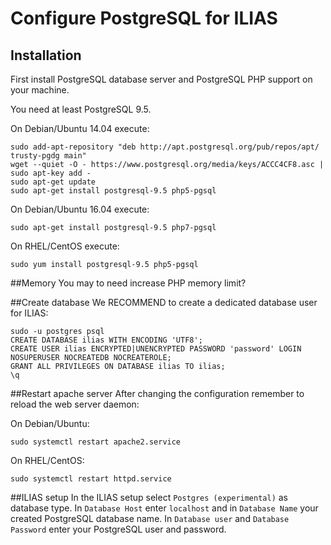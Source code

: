 # Configure PostgreSQL for ILIAS
## Installation
First install PostgreSQL database server and PostgreSQL PHP support on your machine.

You need at least PostgreSQL 9.5.

On Debian/Ubuntu 14.04 execute:
```
sudo add-apt-repository "deb http://apt.postgresql.org/pub/repos/apt/ trusty-pgdg main"
wget --quiet -O - https://www.postgresql.org/media/keys/ACCC4CF8.asc | sudo apt-key add -
sudo apt-get update
sudo apt-get install postgresql-9.5 php5-pgsql
```

On Debian/Ubuntu 16.04 execute:
```
sudo apt-get install postgresql-9.5 php7-pgsql
```

On RHEL/CentOS execute:
```
sudo yum install postgresql-9.5 php5-pgsql
```

##Memory
You may to need increase PHP memory limit?

##Create database
We RECOMMEND to create a dedicated database user for ILIAS:

```
sudo -u postgres psql
CREATE DATABASE ilias WITH ENCODING 'UTF8';
CREATE USER ilias ENCRYPTED|UNENCRYPTED PASSWORD 'password' LOGIN NOSUPERUSER NOCREATEDB NOCREATEROLE;
GRANT ALL PRIVILEGES ON DATABASE ilias TO ilias;
\q
```

##Restart apache server
After changing the configuration remember to reload the web server daemon:

On Debian/Ubuntu: 
```
sudo systemctl restart apache2.service
```

On RHEL/CentOS: 
```
sudo systemctl restart httpd.service
```

##ILIAS setup
In the ILIAS setup select `Postgres (experimental)` as database type.
In `Database Host` enter `localhost` and in `Database Name` your created PostgreSQL database name.
In `Database user` and `Database Password` enter your PostgreSQL user and password.

